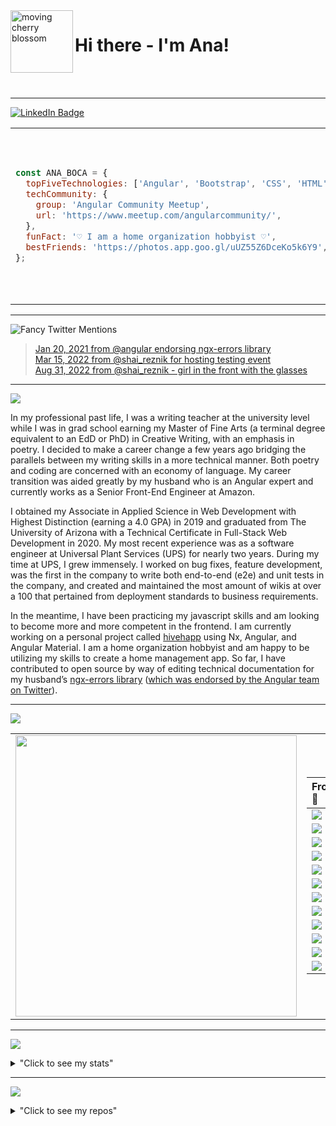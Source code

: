 <!-- <img src="/header.svg"> -->

<img src="https://media.giphy.com/media/LOactPJKWtNLyErSCr/giphy.gif" alt="moving cherry blossom" width="100px" align="left"/>

# Hi there - I'm Ana!

<br>
<br>

<hr>

<div height="2000px">

[![LinkedIn Badge](https://img.shields.io/badge/LinkedIn-informational?style=for-the-badge&logo=linkedin&logoColor=white&color=f2808e)](https://www.linkedin.com/in/anaboca/)

<table>
<tr>
<td width="1500px">

```javascript
const ANA_BOCA = {
  topFiveTechnologies: ['Angular', 'Bootstrap', 'CSS', 'HTML', 'JavaScript'],
  techCommunity: {
    group: 'Angular Community Meetup',
    url: 'https://www.meetup.com/angularcommunity/',
  },
  funFact: '♡ I am a home organization hobbyist ♡',
  bestFriends: 'https://photos.app.goo.gl/uUZ55Z6DceKo5k6Y9',
};
```

</td>
<td>

<img align="right" src="https://media.giphy.com/media/1nnqPU3UNtwBmybOyM/giphy.gif" width="275px">

</td>
</tr>
</table>

</div>

<hr>

![Fancy Twitter Mentions](https://img.shields.io/badge/Fancy%20Twitter%20Mentions-1DA1F2?style=for-the-badge&logo=twitter&logoColor=white&color=f2808e)

> [Jan 20, 2021 from @angular endorsing ngx-errors library](https://twitter.com/angular/status/1355259422545752076)<br>[Mar 15, 2022 from @shai_reznik for hosting testing event](https://twitter.com/shai_reznik/status/1503725360327897092)<br>[Aug 31, 2022 from @shai_reznik - girl in the front with the glasses](https://twitter.com/shai_reznik/status/1565146679883403264?ref_src=twsrc%5Egoogle%7Ctwcamp%5Eserp%7Ctwgr%5Etweet)

<hr>

![](https://img.shields.io/badge/💮%20Exposition-f2808e?style=for-the-badge)

In my professional past life, I was a writing teacher at the university level while I was in grad school earning my Master of Fine Arts (a terminal degree equivalent to an EdD or PhD) in Creative Writing, with an emphasis in poetry. I decided to make a career change a few years ago bridging the parallels between my writing skills in a more technical manner. Both poetry and coding are concerned with an economy of language. My career transition was aided greatly by my husband who is an Angular expert and currently works as a Senior Front-End Engineer at Amazon.

I obtained my Associate in Applied Science in Web Development with Highest Distinction (earning a 4.0 GPA) in 2019 and graduated from The University of Arizona with a Technical Certificate in Full-Stack Web Development in 2020. My most recent experience was as a software engineer at Universal Plant Services (UPS) for nearly two years. During my time at UPS, I grew immensely. I worked on bug fixes, feature development, was the first in the company to write both end-to-end (e2e) and unit tests in the company, and created and maintained the most amount of wikis at over a 100 that pertained from deployment standards to business requirements.

In the meantime, I have been practicing my javascript skills and am looking to become more and more competent in the frontend. I am currently working on a personal project called [hivehapp](https://github.com/AnaBoca/hivehapp) using Nx, Angular, and Angular Material. I am a home organization hobbyist and am happy to be utilizing my skills to create a home management app. So far, I have contributed to open source by way of editing technical documentation for my husband’s [ngx-errors library](https://github.com/ngspot/ngx-errors) ([which was endorsed by the Angular team on Twitter](https://twitter.com/angular/status/1355259422545752076)).

<hr>

![](https://img.shields.io/badge/💮%20Technologies-f2808e?style=for-the-badge)

<table>
<tr>
<td width="1000px" align="center">

<img src="https://media.giphy.com/media/hoOv7dvN389k9dzFBj/giphy.gif" width="450px">

</td>
<td width="500px" align="center">

| Frontend 🌸                                                                                       | Backend 🌸                                                                                        | Misc. 🌸                                                                                                      |
| :------------------------------------------------------------------------------------------------ | :------------------------------------------------------------------------------------------------ | :------------------------------------------------------------------------------------------------------------ |
| ![](https://img.shields.io/badge/Angular-DD0031?style=plastic&logo=Angular&color=FF1493)          | ![](https://img.shields.io/badge/C%23-EE82EE?style=plastic)                                       | ![](https://img.shields.io/badge/Cypress-FF69B4?style=plastic&logo=Cypress&logoColor=white)                   |
| ![](https://img.shields.io/badge/Angular%20Material-FF1493?style=plastic)                         | ![](https://img.shields.io/badge/.NET-EE82EE?style=plastic)                                       | ![](https://img.shields.io/badge/Git-FF69B4?style=plastic&logo=Git&logoColor=white)                           |
| ![](https://img.shields.io/badge/Bootstrap-FF1493?style=plastice&logo=Bootstrap&logoColor=white)  | ![](https://img.shields.io/badge/Java-EE82EE?style=plastic)                                       | ![](https://img.shields.io/badge/Git%20Extensions-FF69B4?style=plastic&logo=Git%20Extensions&logoColor=white) |
| ![](https://img.shields.io/badge/CSS-FF1493?style=plastic&logo=CSS3)                              | ![](https://img.shields.io/badge/MySQL-EE82EE?style=plastic&logo=MySQL&logoColor=white)           | ![](https://img.shields.io/badge/GitHub-FF69B4?style=plastic&logo=GitHub&logoColor=white)                     |
| ![](https://img.shields.io/badge/HTML-FF1493?style=plastic&logo=HTML5&logoColor=white)            | ![](https://img.shields.io/badge/PHP-EE82EE?style=plastic&logo=PHP&logoColor=white)               | ![](https://img.shields.io/badge/Jest-FF69B4?style=plastic&logo=Jest)                                         |
| ![](https://img.shields.io/badge/JavaScript-FF1493?style=plastic&logo=JavaScript&logoColor=white) | ![](https://img.shields.io/badge/PostgreSQL-EE82EE?style=plastic&logo=PostgreSQL&logoColor=white) | ![](https://img.shields.io/badge/Nx-FF69B4?style=plastic&logo=Nx)                                             |
| ![](https://img.shields.io/badge/jQuery-FF1493?style=plastic&logo=jQuery)                         | ![](https://img.shields.io/badge/Ruby-EE82EE?style=plastic&logo=Ruby)                             | ![](https://img.shields.io/badge/OOP-FF69B4?style=plastic)                                                    |
| ![](https://img.shields.io/badge/React-FF1493?style=plastic&logo=React&logoColor=white)           | ![](https://img.shields.io/badge/Ruby%20on%20Rails-EE82EE?style=plastic&logo=Ruby%20on%20Rail)    | ![](https://img.shields.io/badge/RSpec-FF69B4?style=plastic)                                                  |
| ![](https://img.shields.io/badge/RxJS-FF1493?style=plastic&logo=ReactiveX)                        | ![](https://img.shields.io/badge/SQL-EE82EE?style=plastic)                                        | ![](https://img.shields.io/badge/Visual%20Studio%20Code-FF69B4?style=plastic&logo=Visual%20Studio%20Code)     |
| ![](https://img.shields.io/badge/Tailwind-FF1493?style=plastic&logo=TailwindCSS&logoColor=white)  |                                                                                                   |                                                                                                               |
| ![](https://img.shields.io/badge/TypeScript-FF1493?style=plastic&logo=TypeScript&logoColor=white) |                                                                                                   |                                                                                                               |
| ![](https://img.shields.io/badge/Webpack-FF1493?style=plastic&logo=Webpackd&logoColor=white)      |                                                                                                   |

</td>
</tr>
</table>

<hr>

![](https://img.shields.io/badge/💮%20Stats-f2808e?style=for-the-badge)

<details>
<summary>"Click to see my stats"</summary>
<br>
<div align="center">

![Ana Boca's Languages](https://github-readme-stats.vercel.app/api/top-langs/?username=AnaBoca&layout=compact&theme=dracula&hide=ruby,coffeescript)

![Ana Boca's GitHub Stats](https://github-readme-stats.vercel.app/api?username=AnaBoca&show_icons=true&theme=dracula&count_private=true&include_all_commits=true)

</div>
</details>

<hr>

![](https://img.shields.io/badge/💮%20Repos-f2808e?style=for-the-badge)

<details>
<summary>"Click to see my repos"</summary>
<br>
<div align="center">

[![hivehapp](https://github-readme-stats.vercel.app/api/pin/?username=AnaBoca&repo=hivehapp&theme=synthwave)](https://github.com/AnaBoca/hivehapp)
[![demo-playground](https://github-readme-stats.vercel.app/api/pin/?username=AnaBoca&repo=demo-playground&theme=synthwave)](https://github.com/AnaBoca/demo-playground)
[![ng-girls-todo-list-tutorial-practice](https://github-readme-stats.vercel.app/api/pin/?username=AnaBoca&repo=ng-girls-todo-list-tutorial-practice&theme=panda)](https://github.com/AnaBoca/ng-girls-todo-list-tutorial-practice)
[![barista-competition-challenge](https://github-readme-stats.vercel.app/api/pin/?username=AnaBoca&repo=barista-competition-challenge&theme=panda)](https://github.com/AnaBoca/barista-competition-challenge)
[![note-app](https://github-readme-stats.vercel.app/api/pin/?username=AnaBoca&repo=note-app&theme=jolly)](https://github.com/AnaBoca/note-app)
[![flashback](https://github-readme-stats.vercel.app/api/pin/?username=AnaBoca&repo=flashback&theme=jolly)](https://github.com/AnaBoca/flashback)
[![cattycrap](https://github-readme-stats.vercel.app/api/pin/?username=AnaBoca&repo=cattycrap&theme=jolly)](https://github.com/AnaBoca/cattycrap)
[![mello-rails-api](https://github-readme-stats.vercel.app/api/pin/?username=AnaBoca&repo=mello-rails-api&theme=jolly)](https://github.com/AnaBoca/mello-rails-api)
[![mello-frontend](https://github-readme-stats.vercel.app/api/pin/?username=AnaBoca&repo=mello-frontend&theme=jolly)](https://github.com/AnaBoca/mello-frontend)
[![todo](https://github-readme-stats.vercel.app/api/pin/?username=AnaBoca&repo=todo&theme=jolly)](https://github.com/AnaBoca/todo)
[![grammable](https://github-readme-stats.vercel.app/api/pin/?username=AnaBoca&repo=grammable&theme=jolly)](https://github.com/AnaBoca/grammable)
[![flixter](https://github-readme-stats.vercel.app/api/pin/?username=AnaBoca&repo=flixter&theme=jolly)](https://github.com/AnaBoca/flixter)
[![nomster](https://github-readme-stats.vercel.app/api/pin/?username=AnaBoca&repo=nomster&theme=jolly)](https://github.com/AnaBoca/nomster)
[![splurty](https://github-readme-stats.vercel.app/api/pin/?username=AnaBoca&repo=splurty&theme=jolly)](https://github.com/AnaBoca/splurty)
[![scc-final-cactuscatsitter](https://github-readme-stats.vercel.app/api/pin/?username=AnaBoca&repo=scc-final-cactuscatsitter&theme=omni)](https://github.com/AnaBoca/scc-final-cactuscatsitter)
[![scc-group-bandsite](https://github-readme-stats.vercel.app/api/pin/?username=AnaBoca&repo=scc-group-bandsite&theme=omni)](https://github.com/AnaBoca/scc-group-bandsite)
[![scc-midterm-cssgrid](https://github-readme-stats.vercel.app/api/pin/?username=AnaBoca&repo=scc-midterm-cssgrid&theme=omni)](https://github.com/AnaBoca/scc-midterm-cssgrid)

</div>

</details>
